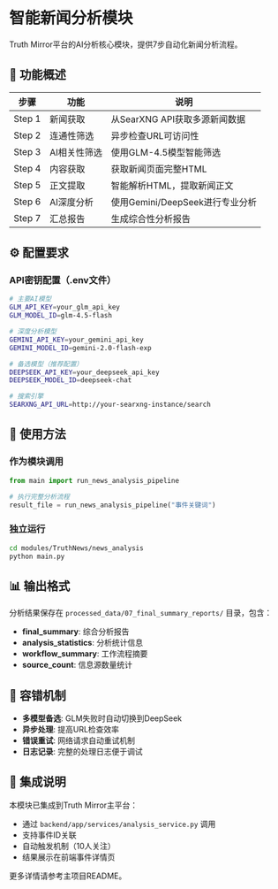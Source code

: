 # 智能新闻分析模块

Truth Mirror平台的AI分析核心模块，提供7步自动化新闻分析流程。

## 🔧 功能概述

| 步骤 | 功能 | 说明 |
|------|------|------|
| Step 1 | 新闻获取 | 从SearXNG API获取多源新闻数据 |
| Step 2 | 连通性筛选 | 异步检查URL可访问性 |
| Step 3 | AI相关性筛选 | 使用GLM-4.5模型智能筛选 |
| Step 4 | 内容获取 | 获取新闻页面完整HTML |
| Step 5 | 正文提取 | 智能解析HTML，提取新闻正文 |
| Step 6 | AI深度分析 | 使用Gemini/DeepSeek进行专业分析 |
| Step 7 | 汇总报告 | 生成综合性分析报告 |

## ⚙️ 配置要求

### API密钥配置（.env文件）
```bash
# 主要AI模型
GLM_API_KEY=your_glm_api_key
GLM_MODEL_ID=glm-4.5-flash

# 深度分析模型  
GEMINI_API_KEY=your_gemini_api_key
GEMINI_MODEL_ID=gemini-2.0-flash-exp

# 备选模型（推荐配置）
DEEPSEEK_API_KEY=your_deepseek_api_key
DEEPSEEK_MODEL_ID=deepseek-chat

# 搜索引擎
SEARXNG_API_URL=http://your-searxng-instance/search
```

## 🚀 使用方法

### 作为模块调用
```python
from main import run_news_analysis_pipeline

# 执行完整分析流程
result_file = run_news_analysis_pipeline("事件关键词")
```

### 独立运行
```bash
cd modules/TruthNews/news_analysis
python main.py
```

## 📊 输出格式

分析结果保存在 `processed_data/07_final_summary_reports/` 目录，包含：

- **final_summary**: 综合分析报告
- **analysis_statistics**: 分析统计信息
- **workflow_summary**: 工作流程摘要
- **source_count**: 信息源数量统计

## 🔄 容错机制

- **多模型备选**: GLM失败时自动切换到DeepSeek
- **异步处理**: 提高URL检查效率
- **错误重试**: 网络请求自动重试机制
- **日志记录**: 完整的处理日志便于调试

## 📝 集成说明

本模块已集成到Truth Mirror主平台：
- 通过 `backend/app/services/analysis_service.py` 调用
- 支持事件ID关联
- 自动触发机制（10人关注）
- 结果展示在前端事件详情页

更多详情请参考主项目README。